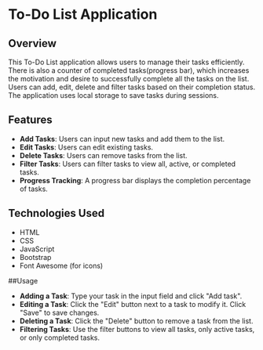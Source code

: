 # To-Do List Application

## Overview
This To-Do List application allows users to manage their tasks efficiently. There is also a counter of completed tasks(progress bar), which increases the motivation and desire to successfully complete all the tasks on the list. Users can add, edit, delete and filter tasks based on their completion status. The application uses local storage to save tasks during sessions.
## Features
- **Add Tasks**: Users can input new tasks and add them to the list.
- **Edit Tasks**: Users can edit existing tasks.
- **Delete Tasks**: Users can remove tasks from the list.
- **Filter Tasks**: Users can filter tasks to view all, active, or completed tasks.
- **Progress Tracking**: A progress bar displays the completion percentage of tasks.

## Technologies Used
- HTML
- CSS
- JavaScript
- Bootstrap
- Font Awesome (for icons)

##Usage
- **Adding a Task**: Type your task in the input field and click "Add task".
- **Editing a Task**: Click the "Edit" button next to a task to modify it. Click "Save" to save changes.
- **Deleting a Task**: Click the "Delete" button to remove a task from the list.
- **Filtering Tasks**: Use the filter buttons to view all tasks, only active tasks, or only completed tasks.